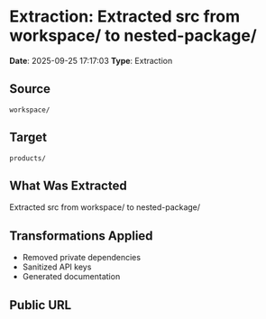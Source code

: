 # Extraction: Extracted src from workspace/ to nested-package/

**Date**: 2025-09-25 17:17:03
**Type**: Extraction

## Source
`workspace/`

## Target
`products/`

## What Was Extracted
Extracted src from workspace/ to nested-package/

## Transformations Applied
- Removed private dependencies
- Sanitized API keys
- Generated documentation

## Public URL

